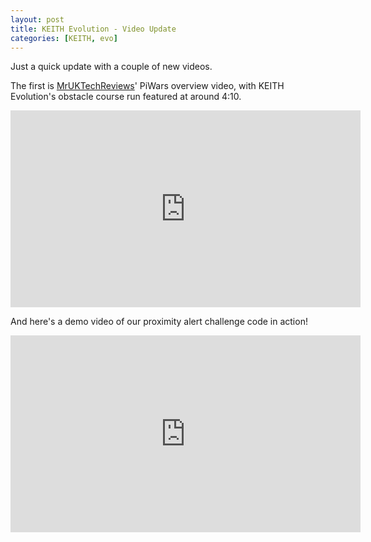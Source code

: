 ```yaml
---
layout: post
title: KEITH Evolution - Video Update
categories: [KEITH, evo]
---
```


Just a quick update with a couple of new videos.

The first is [MrUKTechReviews](https://www.youtube.com/user/MrUKTechReviews/about)' PiWars overview video, with KEITH Evolution's obstacle course run featured at around 4:10.

<iframe width="560" height="315" src="https://www.youtube.com/embed/s5Cp-TTFP_I" frameborder="0" allowfullscreen></iframe>


And here's a demo video of our proximity alert challenge code in action!

<iframe width="560" height="315" src="https://www.youtube.com/embed/Ayt8kp9lUtU" frameborder="0" allowfullscreen></iframe>